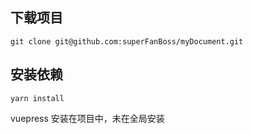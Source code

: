 ## 下载项目

`git clone git@github.com:superFanBoss/myDocument.git`

## 安装依赖

`yarn install`

vuepress 安装在项目中，未在全局安装